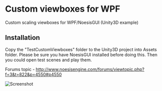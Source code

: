 # Custom viewboxes for WPF
Custom scaling viewboxes for WPF/NoesisGUI (Unity3D example)

## Installation
Copy the "TestCustomViewboxes" folder to the Unity3D project into Assets folder. Please be sure you have NoesisGUI installed before doing this.
Then you could open test scenes and play them.

Forums topic - http://www.noesisengine.com/forums/viewtopic.php?f=3&t=822&p=4550#p4550

![Screenshot](http://drive.google.com/uc?export=view&id=0B4-tSq-u4CreSUE1TlV2MWZZMG8)
